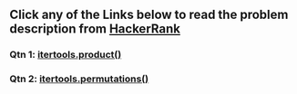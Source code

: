 ## Click any of the Links below to read the problem description from [HackerRank](https://www.hackerrank.com/)

### Qtn 1: [itertools.product()](https://www.hackerrank.com/challenges/itertools-product/problem?isFullScreen=true)

### Qtn 2: [itertools.permutations()](https://www.hackerrank.com/challenges/itertools-permutations/problem?isFullScreen=true)
